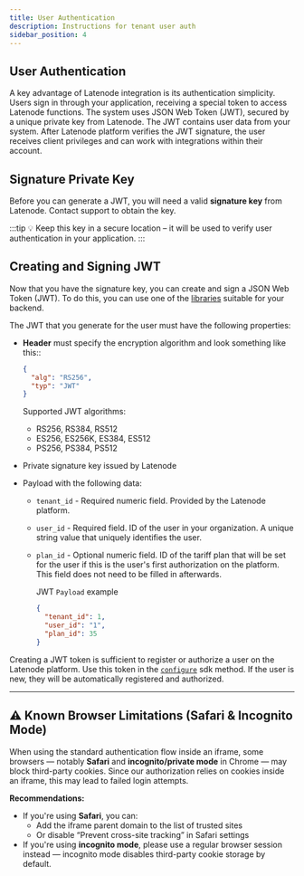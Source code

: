 ```yaml
---
title: User Authentication
description: Instructions for tenant user auth
sidebar_position: 4
---
```


## **User Authentication**

A key advantage of Latenode integration is its authentication simplicity. Users sign in through your application, receiving a special token to access Latenode functions. The system uses JSON Web Token (JWT), secured by a unique private key from Latenode. The JWT contains user data from your system. After Latenode platform verifies the JWT signature, the user receives client privileges and can work with integrations within their account.

## Signature Private Key

Before you can generate a JWT, you will need a valid **signature key** from Latenode. Contact support to obtain the key.

:::tip
💡 Keep this key in a secure location – it will be used to verify user authentication in your application.
:::

## **Creating and Signing JWT**

Now that you have the signature key, you can create and sign a JSON Web Token (JWT). To do this, you can use one of the [libraries](https://jwt.io/libraries) suitable for your backend.

The JWT that you generate for the user must have the following properties:

- **Header** must specify the encryption algorithm and look something like this::

  ```json
  {
    "alg": "RS256",
    "typ": "JWT"
  }
  ```

  Supported JWT algorithms:
  - RS256, RS384, RS512
  - ES256, ES256K, ES384, ES512
  - PS256, PS384, PS512

- Private signature key issued by Latenode
- Payload with the following data:
  - `tenant_id` - Required numeric field. Provided by the Latenode platform.
  - `user_id` - Required field. ID of the user in your organization. A unique string value that uniquely identifies the user.
  - `plan_id` - Optional numeric field. ID of the tariff plan that will be set for the user if this is the user's first authorization on the platform. This field does not need to be filled in afterwards.

    JWT `Payload` example

    ```json
    {
      "tenant_id": 1,
      "user_id": "1",
      "plan_id": 35
    }
    ```

Creating a JWT token is sufficient to register or authorize a user on the Latenode platform. Use this token in the [`configure`](Installing%20the%20embedded%20SDK%201b657d45a06780a8af8bca11990b981c.md) sdk method. If the user is new, they will be automatically registered and authorized.

---

## ⚠️ Known Browser Limitations (Safari & Incognito Mode)

When using the standard authentication flow inside an iframe, some browsers — notably **Safari** and **incognito/private mode** in Chrome — may block third-party cookies. Since our authorization relies on cookies inside an iframe, this may lead to failed login attempts.

**Recommendations:**

- If you're using **Safari**, you can:
  - Add the iframe parent domain to the list of trusted sites
  - Or disable “Prevent cross-site tracking” in Safari settings
- If you're using **incognito mode**, please use a regular browser session instead — incognito mode disables third-party cookie storage by default.
